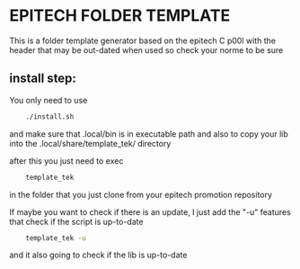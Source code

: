 # EPITECH FOLDER TEMPLATE

This is a folder template generator based on the epitech C p00l with the header that may be out-dated when used so check your norme to be sure

## install step:
You only need to use 
```sh
    ./install.sh
```
and make sure that .local/bin is in executable path
and also to copy your lib into the .local/share/template_tek/ directory

after this you just need to exec
```sh
    template_tek
```
in the folder that you just clone from your epitech promotion repository

If maybe you want to check if there is an update, I just add the "-u" features that check if the script is up-to-date
```sh
    template_tek -u
```
and it also going to check if the lib is up-to-date


